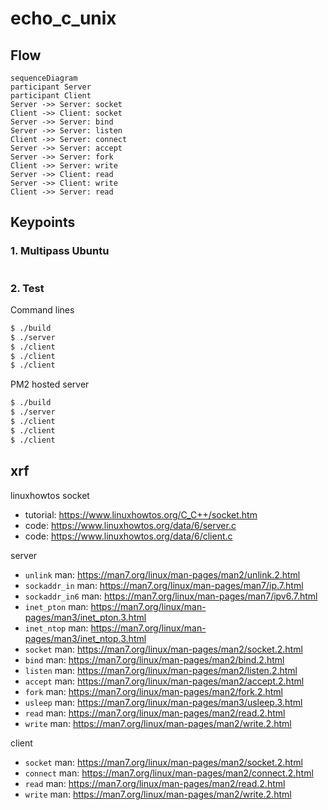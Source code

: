 <!-- ----------------------------------------------------------------------- -->
<!-- Copyright (c) YanJibin <qivmvip AT gmail DOT net> All rights reserved.  -->
<!-- Licensed under the MIT license,  see LICENSE file in the project root.  -->
<!-- ----------------------------------------------------------------------  -->
<!-- + author : YanJibin <qivmvip AT gmail DOT net>                          -->
<!-- + date   : 2022-05-01                                                   -->
<!-- + desc   : log utilities header                                         -->
<!-- ----------------------------------------------------------------------- -->

# echo_c_unix

## Flow

```mermaid
sequenceDiagram
participant Server
participant Client
Server ->> Server: socket
Client ->> Client: socket
Server ->> Server: bind
Server ->> Server: listen
Client ->> Server: connect
Server ->> Server: accept
Server ->> Server: fork
Client ->> Server: write
Server ->> Client: read
Server ->> Client: write
Client ->> Server: read
```

## Keypoints

### 1. Multipass Ubuntu

```bash
```

### 2. Test

Command lines

<!-- markdownlint-disable MD014 -->
```sh
$ ./build
$ ./server
$ ./client
$ ./client
$ ./client
```

PM2 hosted server

```sh
$ ./build
$ ./server
$ ./client
$ ./client
$ ./client
```
<!-- markdownlint-enable MD014 -->

## xrf

linuxhowtos socket

+ tutorial: <https://www.linuxhowtos.org/C_C++/socket.htm>
+ code: <https://www.linuxhowtos.org/data/6/server.c>
+ code: <https://www.linuxhowtos.org/data/6/client.c>

server

+ `unlink` man: <https://man7.org/linux/man-pages/man2/unlink.2.html>
+ `sockaddr_in` man: <https://man7.org/linux/man-pages/man7/ip.7.html>
+ `sockaddr_in6` man: <https://man7.org/linux/man-pages/man7/ipv6.7.html>
+ `inet_pton` man: <https://man7.org/linux/man-pages/man3/inet_pton.3.html>
+ `inet_ntop` man: <https://man7.org/linux/man-pages/man3/inet_ntop.3.html>
+ `socket` man: <https://man7.org/linux/man-pages/man2/socket.2.html>
+ `bind` man: <https://man7.org/linux/man-pages/man2/bind.2.html>
+ `listen` man: <https://man7.org/linux/man-pages/man2/listen.2.html>
+ `accept` man: <https://man7.org/linux/man-pages/man2/accept.2.html>
+ `fork` man: <https://man7.org/linux/man-pages/man2/fork.2.html>
+ `usleep` man: <https://man7.org/linux/man-pages/man3/usleep.3.html>
+ `read` man: <https://man7.org/linux/man-pages/man2/read.2.html>
+ `write` man: <https://man7.org/linux/man-pages/man2/write.2.html>

client

+ `socket` man: <https://man7.org/linux/man-pages/man2/socket.2.html>
+ `connect` man: <https://man7.org/linux/man-pages/man2/connect.2.html>
+ `read` man: <https://man7.org/linux/man-pages/man2/read.2.html>
+ `write` man: <https://man7.org/linux/man-pages/man2/write.2.html>
